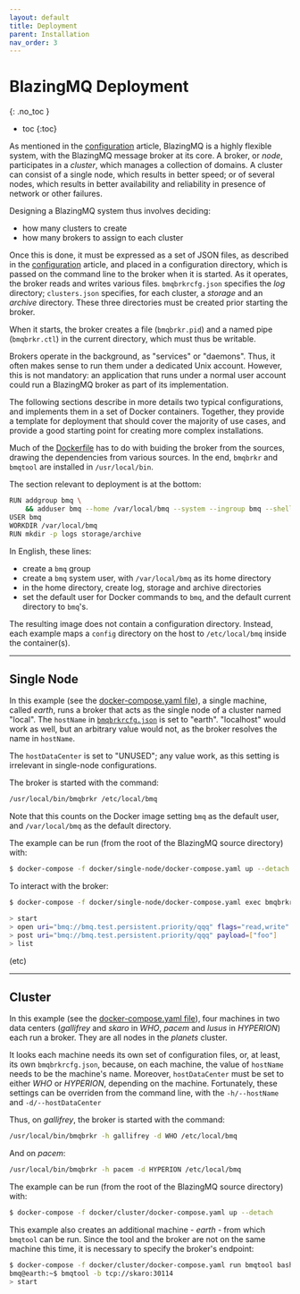 ```yaml
---
layout: default
title: Deployment
parent: Installation
nav_order: 3
---
```


# BlazingMQ Deployment
{: .no_toc }

* toc
{:toc}

As mentioned in the [configuration](../configuration) article, BlazingMQ is a
highly flexible system, with the BlazingMQ message broker at its core. A
broker, or _node_, participates in a _cluster_, which manages a collection of
domains. A cluster can consist of a single node, which results in better speed;
or of several nodes, which results in better availability and reliability in
presence of network or other failures.

Designing a BlazingMQ system thus involves deciding:

- how many clusters to create
- how many brokers to assign to each cluster

Once this is done, it must be expressed as a set of JSON files, as described in
the [configuration](../configuration) article, and placed in a configuration
directory, which is passed on the command line to the broker when it is
started. As it operates, the broker reads and writes various files.
`bmqbrkrcfg.json` specifies the _log_ directory; `clusters.json` specifies, for
each cluster, a _storage_ and an _archive_ directory. These three directories
must be created prior starting the broker.

When it starts, the broker creates a file (`bmqbrkr.pid`) and a named pipe
(`bmqbrkr.ctl`) in the current directory, which must thus be writable.

Brokers operate in the background, as "services" or "daemons". Thus, it often
makes sense to run them under a dedicated Unix account. However, this is not
mandatory: an application that runs under a normal user account could run a
BlazingMQ broker as part of its implementation.

The following sections describe in more details two typical configurations, and
implements them in a set of Docker containers. Together, they provide a
template for deployment that should cover the majority of use cases, and
provide a good starting point for creating more complex installations.

Much of the
[Dockerfile](https://github.com/bloomberg/blazingmq/blob/main/docker/Dockerfile)
has to do with buiding the broker from the sources, drawing the dependencies
from various sources. In the end, `bmqbrkr` and `bmqtool` are installed in
`/usr/local/bin`.

The section relevant to deployment is at the bottom:

```sh
RUN addgroup bmq \
    && adduser bmq --home /var/local/bmq --system --ingroup bmq --shell /usr/bin/bash
USER bmq
WORKDIR /var/local/bmq
RUN mkdir -p logs storage/archive
```

In English, these lines:
* create a `bmq` group
* create a `bmq` system user, with `/var/local/bmq` as its home directory
* in the home directory, create log, storage and archive directories
* set the default user for Docker commands to `bmq`, and the default current
  directory to `bmq`'s.

The resulting image does not contain a configuration directory. Instead, each
example maps a `config` directory on the host to `/etc/local/bmq` inside the
container(s).

---

## Single Node

In this example (see the [docker-compose.yaml
file](https://github.com/bloomberg/blazingmq/blob/main/docker/single-node/docker-compose.yaml)),
a single machine, called _earth_, runs a broker that acts as the single node of
a cluster named "local". The `hostName` in
[`bmqbrkrcfg.json`](https://github.com/bloomberg/blazingmq/blob/main/docker/single-node/config/bmqbrkrcfg.json)
is set to "earth". "localhost" would work as well, but an arbitrary value would
not, as the broker resolves the name in `hostName`.

The `hostDataCenter` is set to "UNUSED"; any value work, as this setting
is irrelevant in single-node configurations.

The broker is started with the command:

```sh
/usr/local/bin/bmqbrkr /etc/local/bmq
```

Note that this counts on the Docker image setting `bmq` as the default user,
and `/var/local/bmq` as the default directory.

The example can be run (from the root of the BlazingMQ source directory) with:

```sh
$ docker-compose -f docker/single-node/docker-compose.yaml up --detach
```

To interact with the broker:
```sh
$ docker-compose -f docker/single-node/docker-compose.yaml exec bmqbrkr bmqtool
```

```sh
> start
> open uri="bmq://bmq.test.persistent.priority/qqq" flags="read,write"
> post uri="bmq://bmq.test.persistent.priority/qqq" payload=["foo"]
> list
```
(etc)

---

## Cluster

In this example (see the [docker-compose.yaml
file](https://github.com/bloomberg/blazingmq/blob/main/docker/cluster/docker-compose.yaml)),
four machines in two data centers (_gallifrey_ and _skaro_ in _WHO_, _pacem_
and _lusus_ in _HYPERION_) each run a broker. They are all nodes in the
_planets_ cluster.

It looks each machine needs its own set of configuration files, or, at least,
its own `bmqbrkrcfg.json`, because, on each machine, the value of `hostName`
needs to be the machine's name. Moreover, `hostDataCenter` must be set to
either _WHO_ or _HYPERION_, depending on the machine. Fortunately, these
settings can be overriden from the command line, with the `-h/--hostName` and
`-d/--hostDataCenter`

Thus, on _gallifrey_, the broker is started with the command:

```sh
/usr/local/bin/bmqbrkr -h gallifrey -d WHO /etc/local/bmq
```

And on _pacem_:

```sh
/usr/local/bin/bmqbrkr -h pacem -d HYPERION /etc/local/bmq
```

The example can be run (from the root of the BlazingMQ source directory) with:

```sh
$ docker-compose -f docker/cluster/docker-compose.yaml up --detach
```

This example also creates an additional machine - _earth_ - from which
`bmqtool` can be run. Since the tool and the broker are not on the same machine
this time, it is necessary to specify the broker's endpoint:

```sh
$ docker-compose -f docker/cluster/docker-compose.yaml run bmqtool bash
bmq@earth:~$ bmqtool -b tcp://skaro:30114
> start
```
